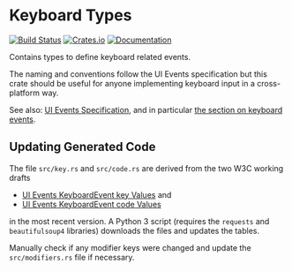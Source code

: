 Keyboard Types
==============

[![Build Status](https://github.com/pyfisch/keyboard-types/actions/workflows/ci.yml/badge.svg)](https://github.com/pyfisch/keyboard-types/actions/workflows/ci.yml)
[![Crates.io](https://img.shields.io/crates/v/keyboard-types.svg)](https://crates.io/crates/keyboard-types)
[![Documentation](https://docs.rs/keyboard-types/badge.svg)](https://docs.rs/keyboard-types)

Contains types to define keyboard related events.

The naming and conventions follow the UI Events specification
but this crate should be useful for anyone implementing keyboard
input in a cross-platform way.

See also: [UI Events Specification](https://w3c.github.io/uievents/), and in
particular [the section on keyboard events](https://w3c.github.io/uievents/#keys).

Updating Generated Code
-----------------------

The file `src/key.rs` and `src/code.rs` are derived from the two
W3C working drafts

* [UI Events KeyboardEvent key Values](https://w3c.github.io/uievents-key/) and
* [UI Events KeyboardEvent code Values](https://w3c.github.io/uievents-code/)

in the most recent version. A Python 3 script (requires the `requests` and
`beautifulsoup4` libraries) downloads the files and updates the tables.

Manually check if any modifier keys were changed and update the
`src/modifiers.rs` file if necessary.
